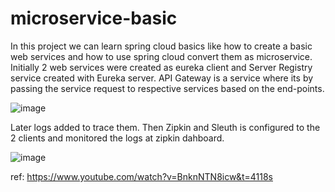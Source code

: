 # microservice-basic

In this project we can learn spring cloud basics like how to create a basic web services and how to use spring cloud convert them as microservice.
Initially 2 web services were created as eureka client and Server Registry service created with Eureka server.
API Gateway is a service where its by passing the service request to respective services based on the end-points.

![image](https://user-images.githubusercontent.com/70185865/174142144-35d2d31a-f4ab-4541-b5e1-cacb202730fd.png)

Later logs added to trace them. Then Zipkin and Sleuth is configured to the 2 clients and monitored the logs at zipkin dahboard.

![image](https://user-images.githubusercontent.com/70185865/174142374-ec5b8257-e73e-4399-85cd-1c3d72b4817e.png)

ref:
https://www.youtube.com/watch?v=BnknNTN8icw&t=4118s
